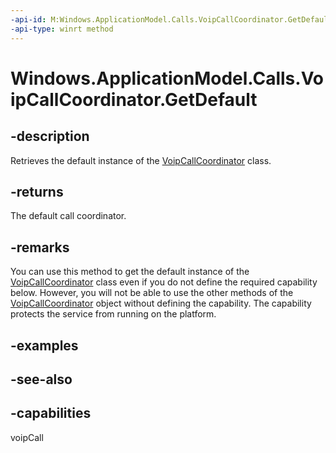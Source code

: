 ```yaml
---
-api-id: M:Windows.ApplicationModel.Calls.VoipCallCoordinator.GetDefault
-api-type: winrt method
---
```


<!-- Method syntax
public Windows.ApplicationModel.Calls.VoipCallCoordinator GetDefault()
-->

# Windows.ApplicationModel.Calls.VoipCallCoordinator.GetDefault

## -description
Retrieves the default instance of the [VoipCallCoordinator](voipcallcoordinator.md) class.

## -returns
The default call coordinator.

## -remarks
You can use this method to get the default instance of the [VoipCallCoordinator](voipcallcoordinator.md) class even if you do not define the required capability below. However, you will not be able to use the other methods of the [VoipCallCoordinator](voipcallcoordinator.md) object without defining the capability. The capability protects the service from running on the platform.

## -examples

## -see-also


## -capabilities
voipCall

